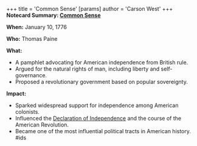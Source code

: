 +++
 title = 'Common Sense'
[params]
	author = 'Carson West'
+++
**Notecard Summary: [Common Sense](./../common-sense/)**

**When:** January 10, 1776

**Who:** Thomas Paine

**What:**

* A pamphlet advocating for American independence from British rule.
* Argued for the natural rights of man, including liberty and self-governance.
* Proposed a revolutionary government based on popular sovereignty.

**Impact:**

* Sparked widespread support for independence among American colonists.
* Influenced the [Declaration of Independence](./../declaration-of-independence/) and the course of the American Revolution.
* Became one of the most influential political tracts in American history.
#ids